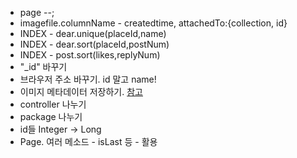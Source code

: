 * page --;
* imagefile.columnName - createdtime, attachedTo:{collection, id}
* INDEX - dear.unique(placeId,name)
* INDEX - dear.sort(placeId,postNum)
* INDEX - post.sort(likes,replyNum)
* "_id" 바꾸기
* 브라우저 주소 바꾸기. id 말고 name!
* 이미지 메타데이터 저장하기. [참고](http://johnbokma.com/java/obtaining-image-metadata.html)
* controller 나누기
* package 나누기
* id들 Integer -> Long
* Page. 여러 메소드 - isLast 등 - 활용
